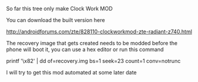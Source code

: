 So far this tree only make Clock Work MOD

You can download the built version here

http://androidforums.com/zte/828110-clockworkmod-zte-radiant-z740.html


The recovery image that gets created needs to be modded before the phone will boot it, you can use a hex editor or run this command

printf '\x82\' | dd of=recovery.img bs=1 seek=23 count=1 conv=notrunc

I will try to get this mod automated at some later date


